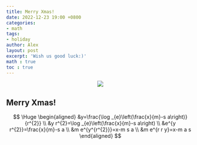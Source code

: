 ```yaml
---
title: Merry Xmas!
date: 2022-12-23 19:00 +0800
categories:
- math
tags:
- holiday
author: Alex
layout: post
excerpt: 'Wish us good luck:)'
math : true
toc : true
---
```


<p align="center">
    <img src="https://user-images.githubusercontent.com/104330029/203699885-5770e993-7fd2-4b68-b7c2-5a2d364a4076.png">
</p>

## Merry Xmas! 

$$
\Huge
\begin{aligned}
&y=\frac{\log _{e}\left(\frac{x}{m}-s a\right)}{r^{2}} \\
&y r^{2}=\log _{e}\left(\frac{x}{m}-s a\right) \\
&e^{y r^{2}}=\frac{x}{m}-s a \\
&m e^{y^{r^{2}}}=x-m s a \\
&m e^{r r y}=x-m a s
\end{aligned}
$$
